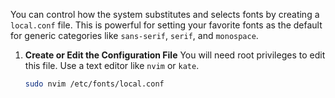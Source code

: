 You can control how the system substitutes and selects fonts by creating a `local.conf` file. This is powerful for setting your favorite fonts as the default for generic categories like `sans-serif`, `serif`, and `monospace`.

1.  **Create or Edit the Configuration File**
    You will need root privileges to edit this file. Use a text editor like `nvim` or `kate`.

    ```bash
    sudo nvim /etc/fonts/local.conf
    ```